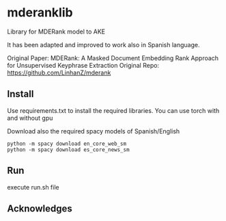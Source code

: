 # mderanklib
Library for MDERank model to AKE

It has been adapted and improved to work also in Spanish language. 

Original Paper: MDERank: A Masked Document Embedding Rank Approach for Unsupervised Keyphrase Extraction
Original Repo: https://github.com/LinhanZ/mderank



## Install

Use requirements.txt to install the required libraries. You can use torch with and without gpu

Download also the required spacy models of Spanish/English

```
python -m spacy download en_core_web_sm
python -m spacy download es_core_news_sm

```



## Run 

execute run.sh file




## Acknowledges 







